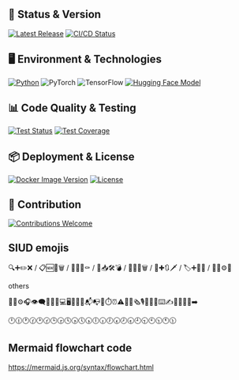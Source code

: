 ## 🚀 Status & Version

[![Latest Release](https://img.shields.io/github/release/<user>/<repo>.svg)](https://github.com/<user>/<repo>/releases/latest)
[![CI/CD Status](https://github.com/<user>/<repo>/actions/workflows/ci.yml/badge.svg)](https://github.com/<user>/<repo>/actions/workflows/ci.yml)

## 🖥️ Environment & Technologies

[![Python](https://img.shields.io/badge/python-3.8%2B-blue.svg)](https://www.python.org/)
![PyTorch](https://img.shields.io/badge/PyTorch-1.9%2B-red.svg?logo=pytorch)
![TensorFlow](https://img.shields.io/badge/TensorFlow-2.0%2B-orange.svg?logo=tensorflow)
[![Hugging Face Model](https://img.shields.io/badge/Hugging%20Face-Model-yellow?logo=huggingface)](https://huggingface.co/<user>/<repo>)

## 📊 Code Quality & Testing

[![Test Status](https://github.com/<user>/<repo>/actions/workflows/test.yml/badge.svg)](https://github.com/<user>/<repo>/actions/workflows/test.yml)
[![Test Coverage](https://coveralls.io/repos/github/<user>/<repo>/badge.svg?branch=main)](https://coveralls.io/github/<user>/<repo>?branch=main)

## 📦 Deployment & License

[![Docker Image Version](https://img.shields.io/docker/v/<user>/<image-name>?sort=semver)](https://hub.docker.com/r/<user>/<image-name>)
[![License](https://img.shields.io/github/license/<user>/<repo>.svg)](https://github.com/<user>/<repo>/blob/main/LICENSE)

## 🤝 Contribution

[![Contributions Welcome](https://img.shields.io/badge/Contributions-Welcome-brightgreen.svg)](https://github.com/<user>/<repo>/issues)

## SIUD emojis

🔍➕✏️❌ / 📋🆕🔄🗑️ / 🎯🌱🚀⚰️ / 🧐📥🛠️💣 / 👀📌🔧🗑 / 🔎✚🔃🗡 / 🏷➕📝🔥 / 🔭📂⚙️🧨

others

📄🚧⚙️🎧👁️‍🗨️📜📃📁💻🖥️📱📲📧📬📭📨⏱️⏰⚠️🔬📰🗞️🎙️🫳🫳🏻⌨️✍️✍🏻🔀🔁➡️

🕛🕧🕐🕜🕑🕝🕒🕞🕓🕟🕔🕠🕕🕡🕖🕢🕗🕣🕘🕤🕙🕥🕚🕦

## Mermaid flowchart code

https://mermaid.js.org/syntax/flowchart.html